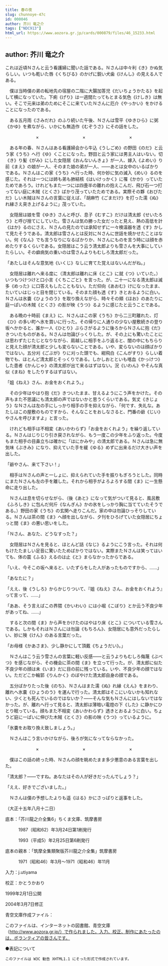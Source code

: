 ```yaml
---
title: 春の夜
slug: chunnoye-47c
id: 000046
author: 芥川 竜之介
tags: ["NDC913"]
html_url: https://www.aozora.gr.jp/cards/000879/files/46_15233.html
---
```


## author: 芥川 竜之介

これは近頃Ｎさんと云う看護婦に聞いた話である。Ｎさんは中々利《き》かぬ気らしい。いつも乾いた唇《くちびる》のかげに鋭い犬歯《けんし》の見える人である。

　僕は当時僕の弟の転地先の宿屋の二階に大腸加答児《だいちょうかたる》を起して横になっていた。下痢《げり》は一週間たってもとまる気色《けしき》は無い。そこで元来は弟のためにそこに来ていたＮさんに厄介《やっかい》をかけることになったのである。

　ある五月雨《さみだれ》のふり続いた午後、Ｎさんは雪平《ゆきひら》に粥《かゆ》を煮ながら、いかにも無造作《むぞうさ》にその話をした。



　　　　　　　×　　　　　　　　　　×　　　　　　　　　　×



　ある年の春、Ｎさんはある看護婦会から牛込《うしごめ》の野田《のだ》と云う家《うち》へ行《ゆ》くことになった。野田と云う家には男主人はいない。切《き》り髪《がみ》にした女隠居《おんないんきょ》が一人、嫁入《よめい》り前《まえ》の娘が一人、そのまた娘の弟が一人、――あとは女中のいるばかりである。Ｎさんはこの家《うち》へ行った時、何か妙に気の滅入《めい》るのを感じた。それは一つには姉も弟も肺結核《はいけっかく》に罹《かか》っていたためであろう。けれどもまた一つには四畳半の離れの抱えこんだ、飛び石一つ打ってない庭に木賊《とくさ》ばかり茂っていたためである。実際その夥《おびただ》しい木賊はＮさんの言葉に従えば、「胡麻竹《ごまだけ》を打った濡《ぬ》れ縁さえ突き上げるように」茂っていた。

　女隠居は娘を雪《ゆき》さんと呼び、息子《むすこ》だけは清太郎《せいたろう》と呼び捨てにしていた。雪さんは気の勝った女だったと見え、熱の高低を計《はか》るのにさえ、Ｎさんの見たのでは承知せずに一々検温器を透《す》かして見たそうである。清太郎は雪さんとは反対にＮさんに世話を焼かせたことはない。何《なん》でも言うなりになるばかりか、Ｎさんにものを言う時には顔を赤めたりするくらいである。女隠居はこう云う清太郎よりも雪さんを大事にしていたらしい。その癖病気の重いのは雪さんよりもむしろ清太郎だった。

「あたしはそんな意気地《いくじ》なしに育てた覚えはないんだがね。」

　女隠居は離れへ来る度に（清太郎は離れに床《とこ》に就《つ》いていた。）いつもつけつけと口小言《くちこごと》を言った。が、二十一になる清太郎は滅多《めった》に口答えもしたこともない。ただ仰向《あおむ》けになったまま、たいていはじっと目を閉じている。そのまた顔も透《す》きとおるように白い。Ｎさんは氷嚢《ひょうのう》を取り換えながら、時々その頬《ほお》のあたりに庭一ぱいの木賊《とくさ》の影が映《うつ》るように感じたと云うことである。

　ある晩の十時前《まえ》に、Ｎさんはこの家《うち》から二三町離れた、灯《ひ》の多い町へ氷を買いに行った。その帰りに人通りの少ない屋敷続きの登り坂へかかると、誰か一人《ひとり》ぶらさがるように後ろからＮさんに抱《だ》きついたものがある。Ｎさんは勿論びっくりした。が、その上にも驚いたことには思わずたじたじとなりながら、肩越しに相手をふり返ると、闇の中にもちらりと見えた顔が清太郎と少しも変らないことである。いや、変らないのは顔ばかりではない。五分刈《ごぶが》りに刈った頭でも、紺飛白《こんがすり》らしい着物でも、ほとんど清太郎とそっくりである。しかしおとといも喀血《かっけつ》した患者《かんじゃ》の清太郎が出て来るはずはない。況《いわん》やそんな真似《まね》をしたりするはずはない。

「姐《ねえ》さん、お金をおくれよう。」

　その少年はやはり抱《だ》きついたまま、甘えるようにこう声をかけた。その声もまた不思議にも清太郎の声ではないかと思うくらいである。気丈《きじょう》なＮさんは左の手にしっかり相手の手を抑えながら、「何です、失礼な。あたしはこの屋敷のものですから、そんなことをおしなさると、門番の爺《じい》やさんを呼びますよ」と言った。

　けれども相手は不相変《あいかわらず》「お金をおくれよう」を繰り返している。Ｎさんはじりじり引き戻されながら、もう一度この少年をふり返った。今度もまた相手の目鼻立ちは確かに「はにかみや」の清太郎である。Ｎさんは急に無気味《ぶきみ》になり、抑えていた手を緩《ゆる》めずに出来るだけ大きい声を出した。

「爺やさん、来て下さい！」

　相手はＮさんの声と一しょに、抑えられていた手を振りもぎろうとした。同時にまたＮさんも左の手を離した。それから相手がよろよろする間《ま》に一生懸命に走り出した。

　Ｎさんは息を切らせながら、（後《あと》になって気がついて見ると、風呂敷《ふろしき》に包んだ何斤《なんぎん》かの氷をしっかり胸に当てていたそうである。）野田の家《うち》の玄関へ走りこんだ。家の中は勿論ひっそりしている。Ｎさんは茶の間《ま》へ顔を出しながら、夕刊をひろげていた女隠居にちょっと間《ま》の悪い思いをした。

「Ｎさん、あなた、どうなすった？」

　女隠居はＮさんを見ると、ほとんど詰《なじ》るようにこう言った。それは何もけたたましい足音に驚いたためばかりではない。実際またＮさんは笑ってはいても、体の震《ふる》えるのは止《と》まらなかったからである。

「いえ、今そこの坂へ来ると、いたずらをした人があったものですから、……」

「あなたに？」

「ええ、後《うしろ》からかじりついて、『姐《ねえ》さん、お金をおくれよう』って言って、……」

「ああ、そう言えばこの界隈《かいわい》には小堀《こぼり》とか云う不良少年があってね、……」

　すると次の間《ま》から声をかけたのはやはり床《とこ》についている雪さんである。しかもそれはＮさんには勿論《もちろん》、女隠居にも意外だったらしい、妙に険《けん》のある言葉だった。

「お母様《かあさま》、少し静かにして頂戴《ちょうだい》。」

　Ｎさんはこう云う雪さんの言葉に軽い反感――と云うよりもむしろ侮蔑《ぶべつ》を感じながら、その機会に茶の間《ま》を立って行った。が、清太郎に似た不良少年の顔は未《いま》だに目の前に残っている。いや、不良少年の顔ではない。ただどこか輪郭《りんかく》のぼやけた清太郎自身の顔である。

　五分ばかりたった後《のち》、Ｎさんはまた濡《ぬ》れ縁《えん》をまわり、離れへ氷嚢《ひょうのう》を運んで行った。清太郎はそこにいないかも知れない、少くとも死んでいるのではないか？――そんな気もＮさんにはしないではなかった。が、離れへ行って見ると、清太郎は薄暗い電燈の下《した》に静かにひとり眠っている。顔もまた不相変《あいかわらず》透きとおるように白い。ちょうど庭に一ぱいに伸びた木賊《とくさ》の影の映《うつ》っているように。

「氷嚢をお取り換え致しましょう。」

　Ｎさんはこう言いかけながら、後ろが気になってならなかった。



　　　　　　　×　　　　　　　　　　×　　　　　　　　　　×



　僕はこの話の終った時、Ｎさんの顔を眺めたまま多少悪意のある言葉を出した。

「清太郎？――ですね。あなたはその人が好きだったんでしょう？」

「ええ、好きでございました。」

　Ｎさんは僕の予想したよりも遥《はる》かにさっぱりと返事をした。

（大正十五年八月十二日）













底本：「芥川龍之介全集6」ちくま文庫、筑摩書房


　　　1987（昭和62）年3月24日第1刷発行

　　　1993（平成5）年2月25日第6刷発行

底本の親本：「筑摩全集類聚版芥川龍之介全集」筑摩書房

　　　1971（昭和46）年3月～1971（昭和46）年11月

入力：j.utiyama

校正：かとうかおり

1999年2月1日公開

2004年3月7日修正

青空文庫作成ファイル：

このファイルは、インターネットの図書館、青空文庫（http://www.aozora.gr.jp/）で作られました。入力、校正、制作にあたったのは、ボランティアの皆さんです。











●表記について


	このファイルは W3C 勧告 XHTML1.1 にそった形式で作成されています。